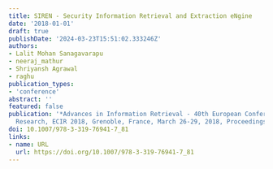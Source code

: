 ```yaml
---
title: SIREN - Security Information Retrieval and Extraction eNgine
date: '2018-01-01'
draft: true
publishDate: '2024-03-23T15:51:02.333246Z'
authors:
- Lalit Mohan Sanagavarapu
- neeraj_mathur
- Shriyansh Agrawal
- raghu
publication_types:
- 'conference'
abstract: ''
featured: false
publication: '*Advances in Information Retrieval - 40th European Conference on IR
  Research, ECIR 2018, Grenoble, France, March 26-29, 2018, Proceedings*'
doi: 10.1007/978-3-319-76941-7_81
links:
- name: URL
  url: https://doi.org/10.1007/978-3-319-76941-7_81
---
```


